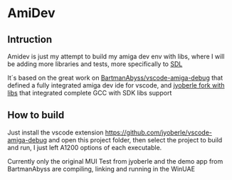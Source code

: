 # AmiDev
## Intruction
Amidev is just my attempt to build my amiga dev env with libs, where I will be adding more libraries and tests, more specifically to [SDL](https://github.com/libsdl-org/SDL)

It´s based on the great work on [BartmanAbyss/vscode-amiga-debug](https://github.com/BartmanAbyss/vscode-amiga-debug) that defined a fully integrated amiga dev ide for vscode,
and [jyoberle fork with libs](https://github.com/jyoberle/vscode-amiga-debug) that integrated complete GCC with SDK libs support 

## How to build
Just install the vscode extension https://github.com/jyoberle/vscode-amiga-debug and open this project folder, then select the project to build and run, I just left A1200 options of each
executable.

Currently only the original MUI Test from jyoberle and the demo app from BartmanAbyss are compiling, linking and running in the WinUAE
